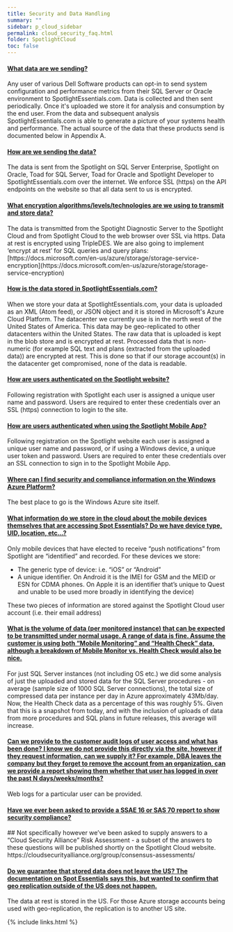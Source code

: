 ```yaml
---
title: Security and Data Handling
summary: ""
sidebar: p_cloud_sidebar
permalink: cloud_security_faq.html
folder: SpotlightCloud
toc: false
---
```



<div class="panel-group" id="accordion">
                    <div class="panel panel-default">
                        <div class="panel-heading">
                            <h4 class="panel-title">
                                <a class="noCrossRef accordion-toggle" data-toggle="collapse" data-parent="#accordion" href="#collapseOne">What data are we sending?</a>
                            </h4>
                        </div>
                        <div id="collapseOne" class="panel-collapse collapse noCrossRef">
                            <div class="panel-body">
                            Any user of various Dell Software products can opt-in to send system configuration and performance metrics from their SQL Server or Oracle environment to SpotlightEssentials.com. Data is collected and then sent periodically. Once it's uploaded we store it for analysis and consumption by the end user. From the data and subsequent analysis SpotlightEssentials.com is able to generate a picture of your systems health and performance. The actual source of the data that these products send is documented below in Appendix A.
                            </div>
                        </div>
                    </div>
                    <!-- /.panel -->
                    <div class="panel panel-default">
                        <div class="panel-heading">
                            <h4 class="panel-title">
                                <a class="noCrossRef accordion-toggle" data-toggle="collapse" data-parent="#accordion" href="#collapseTwo">How are we sending the data?</a>
                            </h4>
                        </div>
                        <div id="collapseTwo" class="panel-collapse collapse noCrossRef">
                            <div class="panel-body">
                            The data is sent from the Spotlight on SQL Server Enterprise, Spotlight on Oracle, Toad for SQL Server, Toad for Oracle and Spotlight Developer to SpotlightEssentials.com over the internet. We enforce SSL (https) on the API endpoints on the website so that all data sent to us is encrypted.
                            </div>
                        </div>
                    </div>
                    <!-- /.panel -->
                    <div class="panel panel-default">
                        <div class="panel-heading">
                            <h4 class="panel-title">
                                <a class="noCrossRef accordion-toggle" data-toggle="collapse" data-parent="#accordion" href="#collapseThree">What encryption algorithms/levels/technologies are we using to transmit and store data?</a>
                            </h4>
                        </div>
                        <div id="collapseThree" class="panel-collapse collapse noCrossRef">
                            <div class="panel-body">
                            The data is transmitted from the Spotight Diagnostic Server to the Spotlight Cloud and from Spotlight Cloud to the web browser over SSL via https. Data at rest is encrypted using TripleDES. We are also going to implement ‘encrypt at rest’ for SQL queries and query plans: [https://docs.microsoft.com/en-us/azure/storage/storage-service-encryption](https://docs.microsoft.com/en-us/azure/storage/storage-service-encryption)
                            </div>
                        </div>
                    </div>
                    <!-- /.panel -->
                    <div class="panel panel-default">
                        <div class="panel-heading">
                            <h4 class="panel-title">
                                <a class="noCrossRef accordion-toggle" data-toggle="collapse" data-parent="#accordion" href="#collapseFour">How is the data stored in SpotlightEssentials.com?</a>
                            </h4>
                        </div>
                        <div id="collapseFour" class="panel-collapse collapse">
                            <div class="panel-body">
                            When we store your data at SpotlightEssentials.com, your data is uploaded as an XML (Atom feed), or JSON object and it is stored in Microsoft's Azure Cloud Platform. The datacenter we currently use is in the north west of the United States of America. This data may be geo-replicated to other datacenters within the United States. The raw data that is uploaded is kept in the blob store and is encrypted at rest. Processed data that is non-numeric (for example SQL text and plans (extracted from the uploaded data)) are encrypted at rest. This is done so that if our storage account(s) in the datacenter get compromised, none of the data is readable.
                            </div>
                        </div>
                    </div>
                    <!-- /.panel -->
                    <div class="panel panel-default">
                        <div class="panel-heading">
                            <h4 class="panel-title">
                                <a class="noCrossRef accordion-toggle" data-toggle="collapse" data-parent="#accordion" href="#collapseFive">How are users authenticated on the Spotlight website?</a>
                            </h4>
                        </div>
                        <div id="collapseFive" class="panel-collapse collapse">
                            <div class="panel-body">
                            Following registration with Spotlight each user is assigned a unique user name and password. Users are required to enter these credentials over an SSL (https) connection to login to the site.
                            </div>
                        </div>
                    </div>
                    <!-- /.panel -->
                    <div class="panel panel-default">
                        <div class="panel-heading">
                            <h4 class="panel-title">
                                <a class="noCrossRef accordion-toggle" data-toggle="collapse" data-parent="#accordion" href="#collapseSix">How are users authenticated when using the Spotlight Mobile App?</a>
                            </h4>
                        </div>
                        <div id="collapseSix" class="panel-collapse collapse">
                            <div class="panel-body">
                            Following registration on the Spotlight website each user is assigned a unique user name and password, or if using a Windows device, a unique user token and password. Users are required to enter these credentials over an SSL connection to sign in to the Spotlight Mobile App.
                            </div>
                        </div>
                    </div>
                    <!-- /.panel -->
                    <div class="panel panel-default">
                        <div class="panel-heading">
                            <h4 class="panel-title">
                                <a class="noCrossRef accordion-toggle" data-toggle="collapse" data-parent="#accordion" href="#collapseSeven">Where can I find security and compliance information on the Windows Azure Platform?</a>
                            </h4>
                        </div>
                        <div id="collapseSeven" class="panel-collapse collapse">
                            <div class="panel-body">
                            The best place to go is the Windows Azure site itself.
                            </div>
                        </div>
                    </div>
                    <!-- /.panel -->
                    <div class="panel panel-default">
                        <div class="panel-heading">
                            <h4 class="panel-title">
                                <a class="noCrossRef accordion-toggle" data-toggle="collapse" data-parent="#accordion" href="#collapseEight">What information do we store in the cloud about the mobile devices themselves that are accessing Spot Essentials? Do we have device type, UID, location, etc…?</a>
                            </h4>
                        </div>
                        <div id="collapseEight" class="panel-collapse collapse">
                            <div class="panel-body">
                            Only mobile devices that have elected to receive “push notifications” from Spotlight are “identified” and recorded. For these devices we store:
                            <ul>
                            <li>The generic type of device: i.e. “iOS” or “Android”</li>
                            <li>A unique identifier. On Android it is the IMEI for GSM and the MEID or ESN for CDMA phones. On Apple it is an identifier that’s unique to Quest and unable to be used more broadly in identifying the device)</li>
                            </ul>
                            These two pieces of information are stored against the Spotlight Cloud user account (i.e. their email address)                            </div>
                        </div>
                    </div>
                    <!-- /.panel -->
                    <div class="panel panel-default">
                        <div class="panel-heading">
                            <h4 class="panel-title">
                                <a class="noCrossRef accordion-toggle" data-toggle="collapse" data-parent="#accordion" href="#collapseNine">What is the volume of data (per monitored instance) that can be expected to be transmitted under normal usage. A range of data is fine. Assume the customer is using both “Mobile Monitoring” and “Health Check” data, although a breakdown of Mobile Monitor vs. Health Check would also be nice.</a>
                            </h4>
                        </div>
                        <div id="collapseNine" class="panel-collapse collapse">
                            <div class="panel-body">
                            For just SQL Server instances (not including OS etc.) we did some analysis of just the uploaded and stored data for the SQL Server procedures - on average (sample size of 1000 SQL Server connections), the total size of compressed data per instance per day in Azure approximately 43Mb/day. Now, the Health Check data as a percentage of this was roughly 5%. Given that this is a snapshot from today, and with the inclusion of uploads of data from more procedures and SQL plans in future releases, this average will increase.
                            </div>
                        </div>
                    </div>
                    <!-- /.panel -->
                    <div class="panel panel-default">
                        <div class="panel-heading">
                            <h4 class="panel-title">
                                <a class="noCrossRef accordion-toggle" data-toggle="collapse" data-parent="#accordion" href="#collapseTen">Can we provide to the customer audit logs of user access and what has been done? I know we do not provide this directly via the site, however if they request information, can we supply it? For example, DBA leaves the company but they forget to remove the account from an organization, can we provide a report showing them whether that user has logged in over the past N days/weeks/months?</a>
                            </h4>
                        </div>
                        <div id="collapseTen" class="panel-collapse collapse">
                            <div class="panel-body">
                            Web logs for a particular user can be provided.
                            </div>
                        </div>
                    </div>
                    <!-- /.panel -->
                    <div class="panel panel-default">
                        <div class="panel-heading">
                            <h4 class="panel-title">
                                <a class="noCrossRef accordion-toggle" data-toggle="collapse" data-parent="#accordion" href="#collapseEleven">Have we ever been asked to provide a SSAE 16 or SAS 70 report to show security compliance?</a>
                            </h4>
                        </div>
                        <div id="collapseEleven" class="panel-collapse collapse">
                            <div class="panel-body">                            ##
                            Not specifically however we’ve been asked to supply answers to a “Cloud Security Alliance” Risk Assessment - a subset of the answers to these questions will be published shortly on the Spotlight Cloud website.
                            https://cloudsecurityalliance.org/group/consensus-assessments/
                            </div>
                        </div>
                    </div>
                    <!-- /.panel -->
                    <div class="panel panel-default">
                        <div class="panel-heading">
                            <h4 class="panel-title">
                                <a class="noCrossRef accordion-toggle" data-toggle="collapse" data-parent="#accordion" href="#collapseTwelve">Do we guarantee that stored data does not leave the US? The documentation on Spot Essentials says this, but wanted to confirm that geo replication outside of the US does not happen.</a>
                            </h4>
                        </div>
                        <div id="collapseTwelve" class="panel-collapse collapse">
                            <div class="panel-body">
                            The data at rest is stored in the US. For those Azure storage accounts being used with geo-replication, the replication is to another US site.
                            </div>
                        </div>
                    </div>
                    <!-- /.panel -->
</div>

{% include links.html %}
